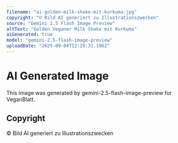 ```yaml
---
filename: "ai-golden-milk-shake-mit-kurkuma.jpg"
copyright: "© Bild AI generiert zu Illustrationszwecken"
source: "Gemini 2.5 Flash Image Preview"
altText: "Golden Veganer Milk Shake mit Kurkuma"
aiGenerated: true
model: "gemini-2.5-flash-image-preview"
uploadDate: "2025-09-04T12:29:31.196Z"
---
```


# AI Generated Image

This image was generated by gemini-2.5-flash-image-preview for VeganBlatt.

## Copyright
© Bild AI generiert zu Illustrationszwecken
